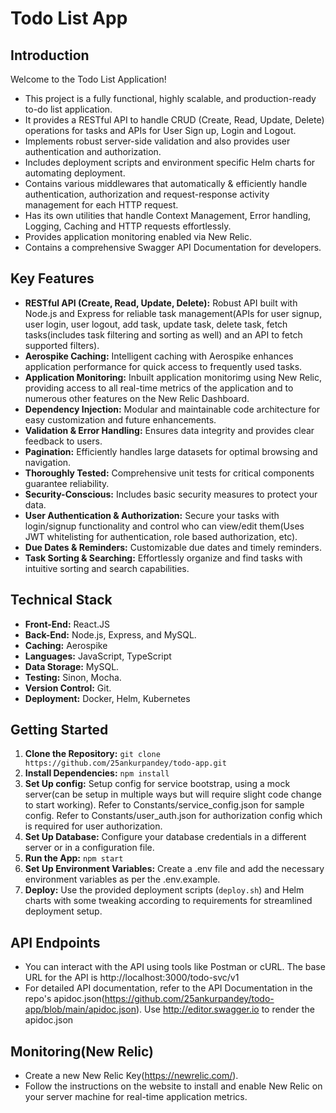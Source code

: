 # Todo List App

## Introduction

Welcome to the Todo List Application! 
- This project is a fully functional, highly scalable, and production-ready to-do list application.
- It provides a RESTful API to handle CRUD (Create, Read, Update, Delete) operations for tasks and APIs for User Sign up, Login and Logout.
- Implements robust server-side validation and also provides user authentication and authorization.
- Includes deployment scripts and environment specific Helm charts for automating deployment.
- Contains various middlewares that automatically & efficiently handle authentication, authorization and request-response activity management for each HTTP request.
- Has its own utilities that handle Context Management, Error handling, Logging, Caching and HTTP requests effortlessly.
- Provides application monitoring enabled via New Relic.
- Contains a comprehensive Swagger API Documentation for developers.

## Key Features

- **RESTful API (Create, Read, Update, Delete):**  Robust API built with Node.js and Express for reliable task management(APIs for user signup, user login, user logout, add task, update task, delete task, fetch tasks(includes task filtering and sorting as well) and an API to fetch supported filters).
- **Aerospike Caching:**  Intelligent caching with Aerospike enhances application performance for quick access to frequently used tasks.
- **Application Monitoring:**  Inbuilt application monitorimg using New Relic, providing access to all real-time metrics of the application and to numerous other features on the New Relic Dashboard.
- **Dependency Injection:**  Modular and maintainable code architecture for easy customization and future enhancements.
- **Validation & Error Handling:**  Ensures data integrity and provides clear feedback to users.
- **Pagination:**  Efficiently handles large datasets for optimal browsing and navigation.
- **Thoroughly Tested:**  Comprehensive unit tests for critical components guarantee reliability.
- **Security-Conscious:**  Includes basic security measures to protect your data.
- **User Authentication & Authorization:**  Secure your tasks with login/signup functionality and control who can view/edit them(Uses JWT whitelisting for authentication, role based authorization, etc).
- **Due Dates & Reminders:**  Customizable due dates and timely reminders.
- **Task Sorting & Searching:**  Effortlessly organize and find tasks with intuitive sorting and search capabilities.

## Technical Stack

- **Front-End:**  React.JS
- **Back-End:** Node.js, Express, and MySQL.
- **Caching:** Aerospike
- **Languages:** JavaScript, TypeScript
- **Data Storage:**  MySQL.
- **Testing:**  Sinon, Mocha.
- **Version Control:**  Git.
- **Deployment:** Docker, Helm, Kubernetes

## Getting Started

1. **Clone the Repository:** `git clone https://github.com/25ankurpandey/todo-app.git`
2. **Install Dependencies:** `npm install`
3. **Set Up config:** Setup config for service bootstrap, using a mock server(can be setup in multiple ways but will require slight code change to start working). Refer to Constants/service_config.json for sample config. Refer to Constants/user_auth.json for authorization config which is required for user authorization.
3. **Set Up Database:** Configure your database credentials in a different server or in a configuration file.
4. **Run the App:**  `npm start`
5. **Set Up Environment Variables:**  Create a .env file and add the necessary environment variables as per the .env.example.
6. **Deploy:** Use the provided deployment scripts (`deploy.sh`) and Helm charts with some tweaking according to requirements for streamlined deployment setup.

## API Endpoints
- You can interact with the API using tools like Postman or cURL. The base URL for the API is http://localhost:3000/todo-svc/v1
- For detailed API documentation, refer to the API Documentation in the repo's apidoc.json(https://github.com/25ankurpandey/todo-app/blob/main/apidoc.json). Use http://editor.swagger.io to render the apidoc.json

## Monitoring(New Relic)
- Create a new New Relic Key(https://newrelic.com/).
- Follow the instructions on the website to install and enable New Relic on your server machine for real-time application metrics.
